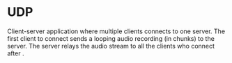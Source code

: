 # UDP
Client-server application where multiple clients connects to one server.
The first client to connect sends a looping audio recording (in chunks) to the server.
The server relays the audio stream to all the clients who connect after .

